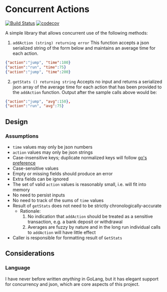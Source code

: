 # Concurrent Actions
[![Build Status](https://travis-ci.com/aschult5/go-action-time.svg?branch=master)](https://travis-ci.com/aschult5/go-action-time)
[![codecov](https://codecov.io/gh/aschult5/go-action-time/branch/master/graph/badge.svg)](https://codecov.io/gh/aschult5/go-action-time)

A simple library that allows concurrent use of the following methods:

1. `addAction (string) returning error`
    This function accepts a json serialized string of the form below and maintains an average time for each action.

```json
{"action":"jump", "time":100}
{"action":"run", "time":75}
{"action":"jump", "time":200}
```

2. `getStats () returning string`
    Accepts no input and returns a serialized json array of the average time for each action that has been provided to the `addAction` function.
    Output after the sample calls above would be:

```json
{"action":"jump", "avg":150},
{"action":"run", "avg":75}
```

## Design
### Assumptions
* `time` values may only be json numbers
* `action` values may only be json strings
* Case-insensitive keys; duplicate normalized keys will follow [go's preference](https://blog.golang.org/json-and-go)
* Case-sensitive values
* Empty or missing fields should produce an error
* Extra fields can be ignored
* The set of valid `action` values is reasonably small, i.e. will fit into memory
* No need to persist inputs
* No need to track of the sums of `time` values
* Result of `getStats` does not need to be strictly chronologically-accurate
  * Rationale:
    1. No indication that `addAction` should be treated as a sensitive transaction, e.g. a bank deposit or withdrawal
    2. Averages are fuzzy by nature and in the long run individual calls to `addAction` will have little effect
* Caller is responsible for formatting result of `GetStats`

## Considerations
### Language
I have never before written *anything* in GoLang, but it has elegant support for concurrency and json, which are core aspects of this project.

